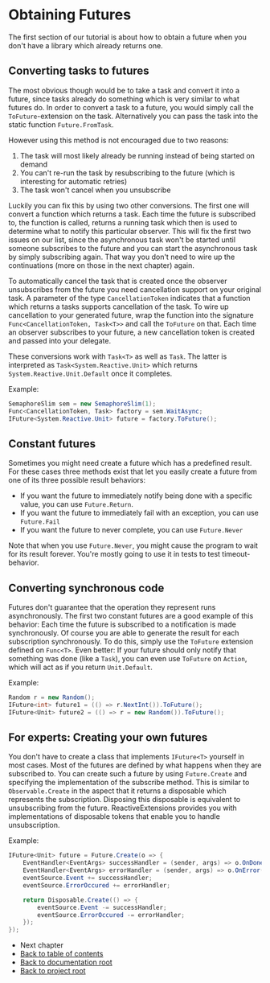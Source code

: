 # Obtaining Futures

The first section of our tutorial is about how to obtain a future when you don't have a library which already returns one.

## Converting tasks to futures

The most obvious though would be to take a task and convert it into a future, since tasks already do something which is very similar to what futures do.
In order to convert a task to a future, you would simply call the ``ToFuture``-extension on the task.
Alternatively you can pass the task into the static function ``Future.FromTask``.

However using this method is not encouraged due to two reasons:

1. The task will most likely already be running instead of being started on demand
2. You can't re-run the task by resubscribing to the future (which is interesting for automatic retries)
3. The task won't cancel when you unsubscribe

Luckily you can fix this by using two other conversions.
The first one will convert a function which returns a task.
Each time the future is subscribed to, the function is called, returns a running task which then is used to determine what to notify this particular observer.
This will fix the first two issues on our list, since the asynchronous task won't be started until someone subscribes to the future and you can start the asynchronous task by simply subscribing again.
That way you don't need to wire up the continuations (more on those in the next chapter) again.

To automatically cancel the task that is created once the observer unsubscribes from the future you need cancellation support on your original task.
A parameter of the type `CancellationToken` indicates that a function which returns a tasks supports cancellation of the task.
To wire up cancellation to your generated future, wrap the function into the signature `Func<CancellationToken, Task<T>>` and call the `ToFuture` on that.
Each time an observer subscribes to your future, a new cancellation token is created and passed into your delegate.

These conversions work with `Task<T>` as well as `Task`.
The latter is interpreted as `Task<System.Reactive.Unit>` which returns `System.Reactive.Unit.Default` once it completes.

Example:

```C#
SemaphoreSlim sem = new SemaphoreSlim(1);
Func<CancellationToken, Task> factory = sem.WaitAsync;
IFuture<System.Reactive.Unit> future = factory.ToFuture();
```

## Constant futures

Sometimes you might need create a future which has a predefined result.
For these cases three methods exist that let you easily create a future from one of its three possible result behaviors:

* If you want the future to immediately notify being done with a specific value, you can use `Future.Return`.
* If you want the future to immediately fail with an exception, you can use `Future.Fail`
* If you want the future to never complete, you can use `Future.Never`

Note that when you use `Future.Never`, you might cause the program to wait for its result forever.
You're mostly going to use it in tests to test timeout-behavior.

## Converting synchronous code

Futures don't guarantee that the operation they represent runs asynchronously.
The first two constant futures are a good example of this behavior:
Each time the future is subscribed to a notification is made synchronously.
Of course you are able to generate the result for each subscription synchronously.
To do this, simply use the `ToFuture` extension defined on `Func<T>`.
Even better: If your future should only notify that something was done (like a `Task`), you can even use `ToFuture` on `Action`, which will act as if you return `Unit.Default`.

Example:

```C#
Random r = new Random();
IFuture<int> future1 = (() => r.NextInt()).ToFuture();
IFuture<Unit> future2 = (() => r = new Random()).ToFuture();
```

## For experts: Creating your own futures

You don't have to create a class that implements `IFuture<T>` yourself in most cases.
Most of the futures are defined by what happens when they are subscribed to.
You can create such a future by using `Future.Create` and specifying the implementation of the subscribe method.
This is similar to `Observable.Create` in the aspect that it returns a disposable which represents the subscription.
Disposing this disposable is equivalent to unsubscribing from the future.
ReactiveExtensions provides you with implementations of disposable tokens that enable you to handle unsubscription.

Example:

```C#
IFuture<Unit> future = Future.Create(o => {
    EventHandler<EventArgs> successHandler = (sender, args) => o.OnDone(Unit.Default);
    EventHandler<EventArgs> errorHandler = (sender, args) => o.OnError(eventSource.Error);
    eventSource.Event += successHandler;
    eventSource.ErrorOccured += errorHandler;

    return Disposable.Create(() => {
        eventSource.Event -= successHandler;
        eventSource.ErrorOccured -= errorHandler;    
    });
});
```

* Next chapter
* [Back to table of contents](README.md) 
* [Back to documentation root](../README.md)
* [Back to project root](../../)